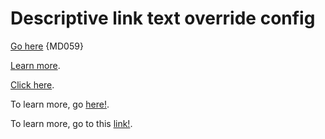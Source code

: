 # Descriptive link text override config

[Go here](https://example.com/javascript/about) {MD059}

[Learn more](https://example.com/javascript/about).

[Click here](https://example.com/javascript/about).

To learn more, go [here!](https://example.com/javascript/about).

To learn more, go to this [link!](https://example.com/javascript/about).

<!-- markdownlint-configure-file {
  "descriptive-link-text": {
    "link_texts": ["go here"]
  }
} -->

